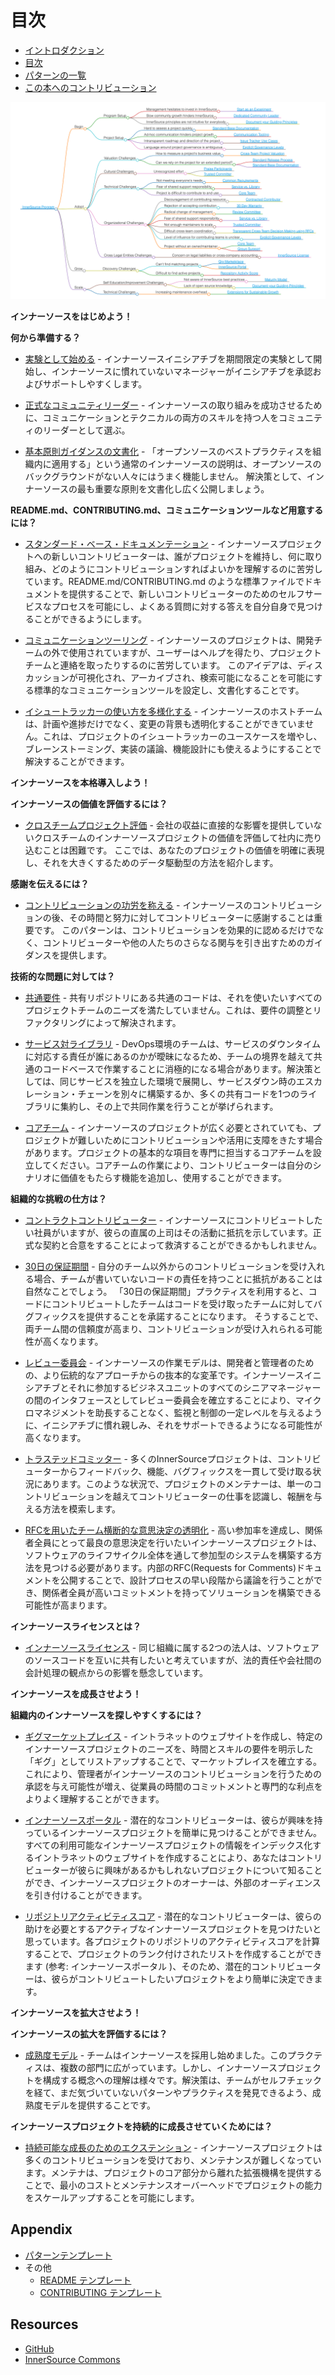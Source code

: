 # 目次

<!--
Do not edit toc.md directly!!!
Instead edit toc_template.md
-->

<!--
  NOTE:
  Paths in here are relative to this file, and not relative to the root specified in .gitbook.yaml.
-->

* [イントロダクション](./introduction.md)
* [目次](./toc.md)
* [パターンの一覧](./explore-patterns.md)
* [この本へのコントリビューション](./contribute.md)

![インナーソースパターンのマインドマップ](../../pattern-categorization/innersource-program-mind-map.png)



<!-- 
NOTE: 2025/08/04 Custom TOC ordering for enhanced readability - maintain when adding new patterns 

-->

**インナーソースをはじめよう！**

**何から準備する？**

* [実験として始める](../../translation/ja/patterns/start-as-experiment.md) - インナーソースイニシアチブを期間限定の実験として開始し、インナーソースに慣れていないマネージャーがイニシアチブを承認およびサポートしやすくします。

* [正式なコミュニティリーダー](../../translation/ja/patterns/dedicated-community-leader.md) - インナーソースの取り組みを成功させるために、コミュニケーションとテクニカルの両方のスキルを持つ人をコミュニティのリーダーとして選ぶ。

* [基本原則ガイダンスの文書化](../../translation/ja/patterns/document-your-guiding-principles.md) - 「オープンソースのベストプラクティスを組織内に適用する」という通常のインナーソースの説明は、オープンソースのバックグラウンドがない人々にはうまく機能しません。 解決策として、インナーソースの最も重要な原則を文書化し広く公開しましょう。

**README.md、CONTRIBUTING.md、コミュニケーションツールなど用意するには？**

* [スタンダード・ベース・ドキュメンテーション](../../translation/ja/patterns/base-documentation.md) - インナーソースプロジェクトへの新しいコントリビューターは、誰がプロジェクトを維持し、何に取り組み、どのようにコントリビューションすればよいかを理解するのに苦労しています。README.md/CONTRIBUTING.md のような標準ファイルでドキュメントを提供することで、新しいコントリビューターのためのセルフサービスなプロセスを可能にし、よくある質問に対する答えを自分自身で見つけることができるようにします。

* [コミュニケーションツーリング](../../translation/ja/patterns/communication-tooling.md) - インナーソースのプロジェクトは、開発チームの外で使用されていますが、ユーザーはヘルプを得たり、プロジェクトチームと連絡を取ったりするのに苦労しています。 このアイデアは、ディスカッションが可視化され、アーカイブされ、検索可能になることを可能にする標準的なコミュニケーションツールを設定し、文書化することです。

* [イシュートラッカーの使い方を多様化する](../../translation/ja/patterns/issue-tracker.md) - インナーソースのホストチームは、計画や進捗だけでなく、変更の背景も透明化することができていません。これは、プロジェクトのイシュートラッカーのユースケースを増やし、ブレーンストーミング、実装の議論、機能設計にも使えるようにすることで解決することができます。

**インナーソースを本格導入しよう！**

**インナーソースの価値を評価するには？**

* [クロスチームプロジェクト評価](../../translation/ja/patterns/crossteam-project-valuation.md) - 会社の収益に直接的な影響を提供していないクロスチームのインナーソースプロジェクトの価値を評価して社内に売り込むことは困難です。 ここでは、あなたのプロジェクトの価値を明確に表現し、それを大きくするためのデータ駆動型の方法を紹介します。

**感謝を伝えるには？**

* [コントリビューションの功労を称える](../../translation/ja/patterns/praise-participants.md) - インナーソースのコントリビューションの後、その時間と努力に対してコントリビューターに感謝することは重要です。 このパターンは、コントリビューションを効果的に認めるだけでなく、コントリビューターや他の人たちのさらなる関与を引き出すためのガイダンスを提供します。

**技術的な問題に対しては？**

* [共通要件](../../translation/ja/patterns/common-requirements.md) - 共有リポジトリにある共通のコードは、それを使いたいすべてのプロジェクトチームのニーズを満たしていません。これは、要件の調整とリファクタリングによって解決されます。

* [サービス対ライブラリ](../../translation/ja/patterns/service-vs-library.md) - DevOps環境のチームは、サービスのダウンタイムに対応する責任が誰にあるのかが曖昧になるため、チームの境界を越えて共通のコードベースで作業することに消極的になる場合があります。解決策としては、同じサービスを独立した環境で展開し、サービスダウン時のエスカレーション・チェーンを別々に構築するか、多くの共有コードを1つのライブラリに集約し、その上で共同作業を行うことが挙げられます。

* [コアチーム](../../translation/ja/patterns/core-team.md) - インナーソースのプロジェクトが広く必要とされていても、プロジェクトが難しいためにコントリビューションや活用に支障をきたす場合があります。プロジェクトの基本的な項目を専門に担当するコアチームを設立してください。コアチームの作業により、コントリビューターは自分のシナリオに価値をもたらす機能を追加し、使用することができます。

**組織的な挑戦の仕方は？**

* [コントラクトコントリビューター](../../translation/ja/patterns/contracted-contributor.md) - インナーソースにコントリビュートしたい社員がいますが、彼らの直属の上司はその活動に抵抗を示しています。正式な契約と合意をすることによって救済することができるかもしれません。

* [30日の保証期間](../../translation/ja/patterns/30-day-warranty.md) - 自分のチーム以外からのコントリビューションを受け入れる場合、チームが書いていないコードの責任を持つことに抵抗があることは自然なことでしょう。 「30日の保証期間」プラクティスを利用すると、コードにコントリビュートしたチームはコードを受け取ったチームに対してバグフィックスを提供することを承諾することになります。 そうすることで、両チーム間の信頼度が高まり、コントリビューションが受け入れられる可能性が高くなります。

* [レビュー委員会](../../translation/ja/patterns/review-committee.md) - インナーソースの作業モデルは、開発者と管理者のための、より伝統的なアプローチからの抜本的な変革です。インナーソースイニシアチブとそれに参加するビジネスユニットのすべてのシニアマネージャーの間のインタフェースとしてレビュー委員会を確立することにより、マイクロマネジメントを助長することなく、監視と制御の一定レベルを与えるように、イニシアチブに慣れ親しみ、それをサポートできるようになる可能性が高くなります。

* [トラステッドコミッター](../../translation/ja/patterns/trusted-committer.md) - 多くのInnerSourceプロジェクトは、コントリビューターからフィードバック、機能、バグフィックスを一貫して受け取る状況にあります。このような状況で、プロジェクトのメンテナーは、単一のコントリビューションを越えてコントリビューターの仕事を認識し、報酬を与える方法を模索します。

* [RFCを用いたチーム横断的な意思決定の透明化](../../translation/ja/patterns/transparent-cross-team-decision-making-using-rfcs.md) - 高い参加率を達成し、関係者全員にとって最良の意思決定を行いたいインナーソースプロジェクトは、ソフトウェアのライフサイクル全体を通して参加型のシステムを構築する方法を見つける必要があります。内部のRFC(Requests for Comments)ドキュメントを公開することで、設計プロセスの早い段階から議論を行うことができ、関係者全員が高いコミットメントを持ってソリューションを構築できる可能性が高まります。

**インナーソースライセンスとは？**

* [インナーソースライセンス](../../translation/ja/patterns/innersource-license.md) - 同じ組織に属する2つの法人は、ソフトウェアのソースコードを互いに共有したいと考えていますが、法的責任や会社間の会計処理の観点からの影響を懸念しています。

**インナーソースを成長させよう！**

**組織内のインナーソースを探しやすくするには？**

* [ギグマーケットプレイス](../../translation/ja/patterns/gig-marketplace.md) - イントラネットのウェブサイトを作成し、特定のインナーソースプロジェクトのニーズを、時間とスキルの要件を明示した「ギグ」としてリストアップすることで、マーケットプレイスを確立する。 これにより、管理者がインナーソースのコントリビューションを行うための承認を与え可能性が増え、従業員の時間のコミットメントと専門的な利点をよりよく理解することができます。

* [インナーソースポータル](../../translation/ja/patterns/innersource-portal.md) - 潜在的なコントリビューターは、彼らが興味を持っているインナーソースプロジェクトを簡単に見つけることができません。すべての利用可能なインナーソースプロジェクトの情報をインデックス化するイントラネットのウェブサイトを作成することにより、あなたはコントリビューターが彼らに興味があるかもしれないプロジェクトについて知ることができ、インナーソースプロジェクトのオーナーは、外部のオーディエンスを引き付けることができます。

* [リポジトリアクティビティスコア](../../translation/ja/patterns/repository-activity-score.md) - 潜在的なコントリビューターは、彼らの助けを必要とするアクティブなインナーソースプロジェクトを見つけたいと思っています。各プロジェクトのリポジトリのアクティビティスコアを計算することで、プロジェクトのランク付けされたリストを作成することができます (参考: インナーソースポータル )、そのため、潜在的コントリビューターは、彼らがコントリビュートしたいプロジェクトをより簡単に決定できます。

**インナーソースを拡大させよう！**

**インナーソースの拡大を評価するには？**

* [成熟度モデル](../../translation/ja/patterns/maturity-model.md) - チームはインナーソースを採用し始めました。このプラクティスは、複数の部門に広がっています。しかし、インナーソースプロジェクトを構成する概念への理解は様々です。解決策は、チームがセルフチェックを経て、まだ気づいていないパターンやプラクティスを発見できるよう、成熟度モデルを提供することです。

**インナーソースプロジェクトを持続的に成長させていくためには？**

* [持続可能な成長のためのエクステンション](../../translation/ja/patterns/extensions-for-sustainable-growth.md) - インナーソースプロジェクトは多くのコントリビューションを受けており、メンテナンスが難しくなっています。メンテナは、プロジェクトのコア部分から離れた拡張機構を提供することで、最小のコストとメンテナンスオーバーヘッドでプロジェクトの能力をスケールアップすることを可能にします。


## Appendix<a id="appendix"></a>

* [パターンテンプレート](../../meta/pattern-template.md)
* その他
  * [README テンプレート](../../translation/ja/templates/README-template.md)
  * [CONTRIBUTING テンプレート](../../translation/ja/templates/CONTRIBUTING-template.md)

## Resources

* [GitHub](https://github.com/InnerSourceCommons/InnerSourcePatterns)
* [InnerSource Commons](http://innersourcecommons.org)
